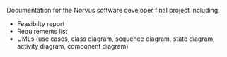  Documentation for the Norvus software developer final project including:
 
* Feasibilty report
* Requirements list
* UMLs (use cases, class diagram, sequence diagram, state diagram, activity diagram, component diagram)
